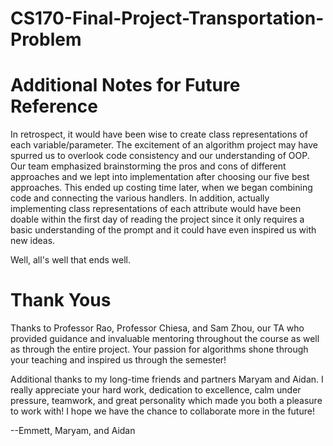 # CS170-Final-Project-Transportation-Problem


# Additional Notes for Future Reference
In retrospect, it would have been wise to create class representations of each variable/parameter.  The excitement of an algorithm project may have spurred us to overlook code consistency and our understanding of OOP.  Our team emphasized brainstorming the pros and cons of different approaches and we lept into implementation after choosing our five best approaches.  This ended up costing time later, when we began combining code and connecting the various handlers.  In addition, actually implementing class representations of each attribute would have been doable within the first day of reading the project since it only requires a basic understanding of the prompt and it could have even inspired us with new ideas.

Well, all's well that ends well.

# Thank Yous
Thanks to Professor Rao, Professor Chiesa, and Sam Zhou, our TA who provided guidance and invaluable mentoring throughout the course as well as through the entire project.  Your passion for algorithms shone through your teaching and inspired us through the semester!

Additional thanks to my long-time friends and partners Maryam and Aidan. 
I really appreciate your hard work, dedication to excellence, calm under pressure, teamwork, and great personality which made you both a pleasure to work with! I hope we have the chance to collaborate more in the future!

--Emmett, Maryam, and Aidan
